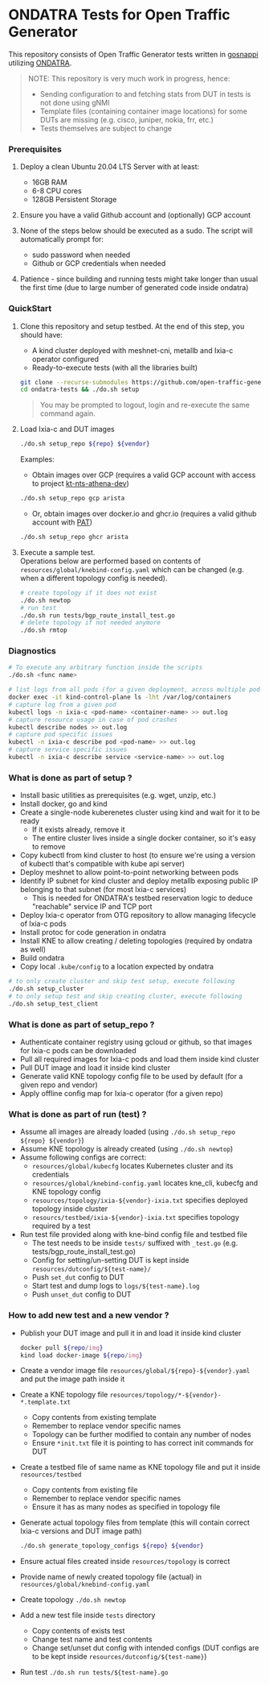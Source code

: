 # ONDATRA Tests for Open Traffic Generator

This repository consists of Open Traffic Generator tests written in [gosnappi](https://pkg.go.dev/github.com/open-traffic-generator/snappi/gosnappi) utilizing [ONDATRA](https://github.com/openconfig/ondatra).

> NOTE: This repository is very much work in progress, hence:
> - Sending configuration to and fetching stats from DUT in tests is not done using gNMI
> - Template files (containing container image locations) for some DUTs are missing (e.g. cisco, juniper, nokia, frr, etc.)
> - Tests themselves are subject to change


### Prerequisites

1. Deploy a clean Ubuntu 20.04 LTS Server with at least:
   - 16GB RAM
   - 6-8 CPU cores
   - 128GB Persistent Storage

2. Ensure you have a valid Github account and (optionally) GCP account

3. None of the steps below should be executed as a sudo. The script will automatically prompt for:
   - sudo password when needed
   - Github or GCP credentials when needed

4. Patience - since building and running tests might take longer than usual the first time (due to large number of generated code inside ondatra)

### QuickStart

1. Clone this repository and setup testbed. At the end of this step, you should have:
   - A kind cluster deployed with meshnet-cni, metallb and Ixia-c operator configured
   - Ready-to-execute tests (with all the libraries built)

   ```sh
   git clone --recurse-submodules https://github.com/open-traffic-generator/ondatra-tests.git
   cd ondatra-tests && ./do.sh setup
   ```

   > You may be prompted to logout, login and re-execute the same command again.

2. Load Ixia-c and DUT images

   ```sh
   ./do.sh setup_repo ${repo} ${vendor}
   ```

   Examples:
      - Obtain images over GCP (requires a valid GCP account with access to project [kt-nts-athena-dev](https://console.cloud.google.com/home/dashboard?project=kt-nts-athena-dev))

      ```sh
      ./do.sh setup_repo gcp arista
      ```

      - Or, obtain images over docker.io and ghcr.io (requires a valid github account with [PAT](https://docs.github.com/en/authentication/keeping-your-account-and-data-secure/creating-a-personal-access-token))

      ```sh
      ./do.sh setup_repo ghcr arista
      ```

3. Execute a sample test.  
   Operations below are performed based on contents of `resources/global/knebind-config.yaml` which can be changed (e.g. when a different topology config is needed).

   ```sh
   # create topology if it does not exist
   ./do.sh newtop
   # run test
   ./do.sh run tests/bgp_route_install_test.go
   # delete topology if not needed anymore
   ./do.sh rmtop
   ```

### Diagnostics

   ```sh
   # To execute any arbitrary function inside the scripts
   ./do.sh <func name>

   # list logs from all pods (for a given deployment, across multiple pod restarts)
   docker exec -it kind-control-plane ls -lht /var/log/containers
   # capture log from a given pod
   kubectl logs -n ixia-c <pod-name> <container-name> >> out.log
   # capture resource usage in case of pod crashes
   kubectl describe nodes >> out.log
   # capture pod specific issues
   kubectl -n ixia-c describe pod <pod-name> >> out.log
   # capture service specific issues
   kubectl -n ixia-c describe service <service-name> >> out.log
   ```

### What is done as part of setup ?

- Install basic utilities as prerequisites (e.g. wget, unzip, etc.)
- Install docker, go and kind
- Create a single-node kuberenetes cluster using kind and wait for it to be ready
  - If it exists already, remove it
  - The entire cluster lives inside a single docker container, so it's easy to remove
- Copy kubectl from kind cluster to host (to ensure we're using a version of kubectl that's compatible with kube api server)
- Deploy meshnet to allow point-to-point networking between pods
- Identify IP subnet for kind cluster and deploy metallb exposing public IP belonging to that subnet (for most Ixia-c services)
  - This is needed for ONDATRA's testbed reservation logic to deduce "reachable" service IP and TCP port
- Deploy Ixia-c operator from OTG repository to allow managing lifecycle of Ixia-c pods
- Install protoc for code generation in ondatra
- Install KNE to allow creating / deleting topologies (required by ondatra as well)
- Build ondatra
- Copy local `.kube/config` to a location expected by ondatra

```sh
# to only create cluster and skip test setup, execute following
./do.sh setup_cluster
# to only setup test and skip creating cluster, execute following
./do.sh setup_test_client
```

### What is done as part of setup_repo ?

- Authenticate container registry using gcloud or github, so that images for Ixia-c pods can be downloaded
- Pull all required images for Ixia-c pods and load them inside kind cluster
- Pull DUT image and load it inside kind cluster
- Generate valid KNE topology config file to be used by default (for a given repo and vendor)
- Apply offline config map for Ixia-c operator (for a given repo)

### What is done as part of run (test) ?

- Assume all images are already loaded (using `./do.sh setup_repo ${repo} ${vendor}`)
- Assume KNE topology is already created (using `./do.sh newtop`)
- Assume following configs are correct:
  - `resources/global/kubecfg` locates Kubernetes cluster and its credentials
  - `resources/global/knebind-config.yaml` locates kne_cli, kubecfg and KNE topology config
  - `resources/topology/ixia-${vendor}-ixia.txt` specifies deployed topology inside cluster
  - `resourcs/testbed/ixia-${vendor}-ixia.txt` specifies topology required by a test
- Run test file provided along with kne-bind config file and testbed file
   - The test needs to be inside `tests/` suffixed with `_test.go` (e.g. tests/bgp_route_install_test.go)
   - Config for setting/un-setting DUT is kept inside `resources/dutconfig/${test-name}/`
   - Push `set_dut` config to DUT
   - Start test and dump logs to `logs/${test-name}.log`
   - Push `unset_dut` config to DUT

### How to add new test and a new vendor ?

- Publish your DUT image and pull it in and load it inside kind cluster

   ```sh
   docker pull ${repo/img}
   kind load docker-image ${repo/img}
   ```

- Create a vendor image file `resources/global/${repo}-${vendor}.yaml` and put the image path inside it

- Create a KNE topology file `resources/topology/*-${vendor}-*.template.txt`
   * Copy contents from existing template
   * Remember to replace vendor specific names
   * Topology can be further modified to contain any number of nodes
   * Ensure `*init.txt` file it is pointing to has correct init commands for DUT

- Create a testbed file of same name as KNE topology file and put it inside `resources/testbed`
   * Copy contents from existing file
   * Remember to replace vendor specific names
   * Ensure it has as many nodes as specified in topology file

- Generate actual topology files from template (this will contain correct Ixia-c versions and DUT image path)

   ```sh
   ./do.sh generate_topology_configs ${repo} ${vendor}
   ```

- Ensure actual files created inside `resources/topology` is correct

- Provide name of newly created topology file (actual) in `resources/global/knebind-config.yaml`

- Create topology `./do.sh newtop`

- Add a new test file inside `tests` directory
   * Copy contents of exists test
   * Change test name and test contents
   * Change set/unset dut config with intended configs (DUT configs are to be kept inside `resources/dutconfig/${test-name}`)

- Run test `./do.sh run tests/${test-name}.go`
